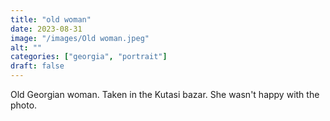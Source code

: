 ```yaml
---
title: "old woman"
date: 2023-08-31
image: "/images/Old woman.jpeg"
alt: ""
categories: ["georgia", "portrait"]
draft: false
---
```


Old Georgian woman. Taken in the Kutasi bazar. She wasn't happy with the photo.